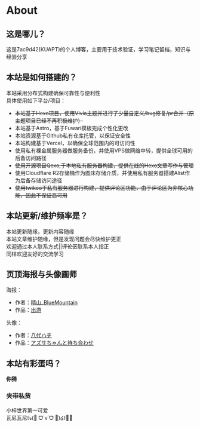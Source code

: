 # About
## 这是哪儿？

这是7ac9d42(KUAPT)的个人博客，主要用于技术验证，学习笔记留档，知识与经验分享

## 本站是如何搭建的？

本站采用分布式构建确保可靠性与便利性   
具体使用如下平台/项目：

- ~~本站基于Hexo项目，使用Vivia主题并进行了少量自定义/bug修复/pr合并（原主题项目已经不再积极维护）~~
- 本站基于Astro，基于Fuwari模板完成个性化更改
- 本站资源基于Github私有仓库托管，以保证安全性
- 本站构建基于Vercel，以确保全球范围内的可访问性
- 使用私有裸金属服务器做服务备份，并使用VPS做网络中转，提供全球可用的后备访问路径
- ~~使用开源项目Qexo,于本地私有服务器构建，提供在线的Hexo文章写作与管理~~
- 使用Cloudflare R2存储桶作为图床存储介质，并使用私有服务器搭建Alist作为后备存储访问途径
- ~~使用twikoo于私有服务器进行构建，提供评论区功能，由于评论区为非核心功能，因此不保证高可用~~

## 本站更新/维护频率是？

本站更新随缘，更新内容随缘   
本站文章维护随缘，但是发现问题会尽快维护更正   
欢迎通过本人联系方式||~~评论区~~联系本人指正   
同样欢迎友好的交流学习   

## 页顶海报与头像画师

海报：

- 作者：[晴山\_BlueMountain](https://www.pixiv.net/users/14438715)
- 作品：[出游](https://www.pixiv.net/artworks/111063093)

头像：

- 作者：[八代ハチ](https://www.pixiv.net/users/72471359)
- 作品：[アズサちゃんと待ち合わせ](https://www.pixiv.net/artworks/115836930)



## 本站有彩蛋吗？

~~**你猜**~~

### ~~夹带私货~~

小梓世界第一可爱   
瓦尼瓦尼꒰ঌ(🎀 ᗜ`v´ᗜ 🌸)໒꒱💈✅   

